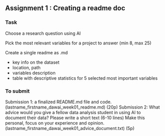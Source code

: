 ## Assignment 1 : Creating a readme doc

### Task
Choose a research question using AI

Pick the most relevant variables for a project to answer (min 8, max 25)

Create a single readme as .md

* key info on the dataset 
* location, path
* variables description
* table with descriptive statistics for 5 selected most important variables

### To submit
Submission 1: a finalized README.md file and code. (lastname_firstname_dawai_week01_readme.md) (20p)
Submission 2:  What advice would you give a fellow data analysis student in using AI to document their data? Please write a short text (6-10 lines) Make this personal, focus on your experience and opinion. (lastname_firstname_dawai_week01_advice_document.txt) (5p)


